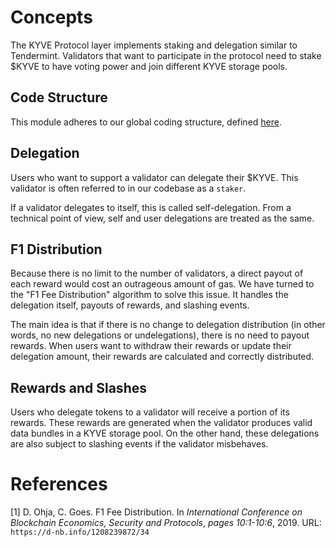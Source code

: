 <!--
order: 1
-->

# Concepts

The KYVE Protocol layer implements staking and delegation similar to
Tendermint. Validators that want to participate in the protocol need to stake
$KYVE to have voting power and join different KYVE storage pools.

## Code Structure

This module adheres to our global coding structure, defined [here](../../../CodeStructure.md).

## Delegation

Users who want to support a validator can delegate their $KYVE. This validator
is often referred to in our codebase as a `staker`.

If a validator delegates to itself, this is called self-delegation. From a
technical point of view, self and user delegations are treated as the same.

## F1 Distribution

Because there is no limit to the number of validators, a direct payout of each
reward would cost an outrageous amount of gas. We have turned to the
"F1 Fee Distribution" algorithm to solve this issue. It handles the delegation
itself, payouts of rewards, and slashing events.

The main idea is that if there is no change to delegation distribution (in
other words, no new delegations or undelegations), there is no need to payout
rewards. When users want to withdraw their rewards or update their
delegation amount, their rewards are calculated and correctly distributed.

## Rewards and Slashes

Users who delegate tokens to a validator will receive a portion of its rewards.
These rewards are generated when the validator produces valid data bundles in a
KYVE storage pool. On the other hand, these delegations are also subject to
slashing events if the validator misbehaves.

# References

[1] D. Ohja, C. Goes. F1 Fee Distribution. 
In *International Conference on Blockchain Economics, Security and Protocols*, *pages 10:1-10:6*, 2019. URL: `https://d-nb.info/1208239872/34`
